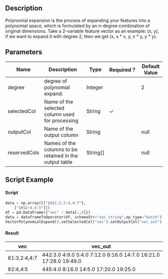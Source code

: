 ## Description
Polynomial expansion is the process of expanding your features into a polynomial space, which is formulated by an
 n-degree combination of original dimensions. Take a 2-variable feature vector as an example: (x, y), if we want to
 expand it with degree 2, then we get (x, x * x, y, x * y, y * y).

## Parameters
| Name | Description | Type | Required？ | Default Value |
| --- | --- | --- | --- | --- |
| degree | degree of polynomial expand. | Integer |  | 2 |
| selectedCol | Name of the selected column used for processing | String | ✓ |  |
| outputCol | Name of the output column | String |  | null |
| reservedCols | Names of the columns to be retained in the output table | String[] |  | null |


## Script Example

#### Script
``` python
data = np.array([["$8$1:3,2:4,4:7"],
    ["$8$2:4,4:5"]])
df = pd.DataFrame({"vec" : data[:,0]})
data = dataframeToOperator(df, schemaStr="vec string",op_type="batch")
VectorPolynomialExpand().setSelectedCol("vec").setOutputCol("vec_out").transform(data).collectToDataframe()

```
#### Result
| vec            | vec_out                                 |
| -------------- | ---------------------------------------- |
| $8$1:3,2:4,4:7 | $44$2:3.0 4:9.0 5:4.0 7:12.0 8:16.0 14:7.0 16:21.0 17:28.0 19:49.0 |
| $8$2:4,4:5     | $44$5:4.0 8:16.0 14:5.0 17:20.0 19:25.0  |


